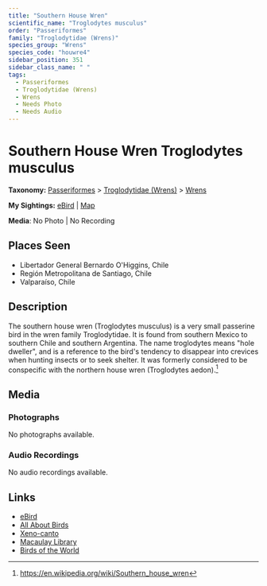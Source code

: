 ```yaml
---
title: "Southern House Wren"
scientific_name: "Troglodytes musculus"
order: "Passeriformes"
family: "Troglodytidae (Wrens)"
species_group: "Wrens"
species_code: "houwre4"
sidebar_position: 351
sidebar_class_name: " "
tags: 
  - Passeriformes
  - Troglodytidae (Wrens)
  - Wrens
  - Needs Photo
  - Needs Audio
---
```


# Southern House Wren <span className='sci_name'>Troglodytes musculus</span>

**Taxonomy:** [Passeriformes](/tags/passeriformes) > [Troglodytidae (Wrens)](/tags/troglodytidae-wrens) > [Wrens](/tags/wrens)

**My Sightings:** [eBird](https://ebird.org/lifelist?r=world&time=life&spp=houwre4) | [Map](/map?species_code=houwre4)

**Media**: No Photo | No Recording

## Places Seen

* Libertador General Bernardo O'Higgins, Chile
* Región Metropolitana de Santiago, Chile
* Valparaíso, Chile

## Description
The southern house wren (Troglodytes musculus) is a very small passerine bird in the wren family Troglodytidae. It is found from southern Mexico to southern Chile and southern Argentina. The name troglodytes means "hole dweller", and is a reference to the bird's tendency to disappear into crevices when hunting insects or to seek shelter. It was formerly considered to be conspecific with the northern house wren (Troglodytes aedon).[^1]

[^1]: https://en.wikipedia.org/wiki/Southern_house_wren

## Media
### Photographs
No photographs available.

### Audio Recordings
No audio recordings available.

## Links
* [eBird](https://ebird.org/species/houwre4) 
* [All About Birds](https://www.allaboutbirds.org/guide/houwre4) 
* [Xeno-canto](https://www.xeno-canto.org/species/troglodytes-musculus) 
* [Macaulay Library](https://search.macaulaylibrary.org/catalog?taxonCode=houwre4&sort=rating_rank_desc)
* [Birds of the World](https://birdsoftheworld.org/bow/species/houwre4)
